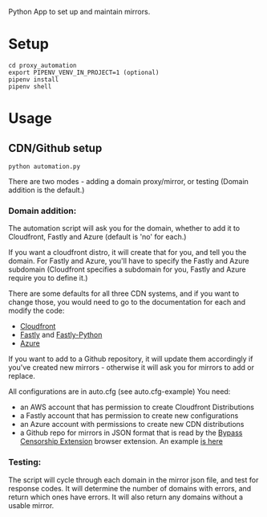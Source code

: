Python App to set up and maintain mirrors.

# Setup 

```
cd proxy_automation
export PIPENV_VENV_IN_PROJECT=1 (optional)
pipenv install
pipenv shell
```

# Usage

## CDN/Github setup

```
python automation.py
```

There are two modes - adding a domain proxy/mirror, or testing (Domain addition is the default.) 

### Domain addition: 
The automation script will ask you for the domain, whether to add it to Cloudfront, Fastly and Azure (default is 'no' for each.)

If you want a cloudfront distro, it will create that for you, and tell you the domain. For Fastly and Azure, you'll have to specify the Fastly and Azure subdomain (Cloudfront specifies a subdomain for you, Fastly and Azure require you to define it.)

There are some defaults for all three CDN systems, and if you want to change those, you would need to go to the documentation for each and modify the code:

* [Cloudfront](https://boto3.amazonaws.com/v1/documentation/api/latest/reference/services/cloudfront.html#CloudFront.Client.create_distribution)
* [Fastly](https://docs.fastly.com/api/config) and [Fastly-Python](https://github.com/maxpearl/fastly-py)
* [Azure](https://docs.microsoft.com/en-us/python/api/overview/azure/cdn?view=azure-python)

If you want to add to a Github repository, it will update them accordingly if you've created new mirrors - otherwise it will ask you for mirrors to add or replace.

All configurations are in auto.cfg (see auto.cfg-example) You need:

- an AWS account that has permission to create Cloudfront Distributions
- a Fastly account that has permission to create new configurations
- an Azure account with permissions to create new CDN distributions
- a Github repo for mirrors in JSON format that is read by the [Bypass Censorship Extension](https://github.com/OpenTechFund/bypass-censorship-extension) browser extension. An example [is here](https://github.com/OpenTechFund/bypass-mirrors)

### Testing:

The script will cycle through each domain in the mirror json file, and test for response codes. It will determine the number of domains with errors, and return which ones have errors. It will also return any domains without a usable mirror.